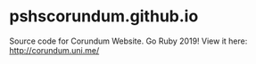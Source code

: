 pshscorundum.github.io
==================

Source code for Corundum Website. Go Ruby 2019!
View it here: http://corundum.uni.me/
